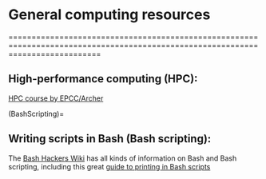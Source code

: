# General computing resources
================================================================================================================================

[EmLab standard operating procedures]: (https://emlab-ucsb.github.io/SOP/index.html)

## High-performance computing (HPC):
[HPC course by EPCC/Archer](https://archer-cse.github.io/2019-12-09-epcc-hpcshell/)

(BashScripting)=
## Writing scripts in Bash (Bash scripting):
The [Bash Hackers Wiki](https://wiki.bash-hackers.org/start) has all kinds of information on Bash and Bash scripting,
including this great [guide to printing in Bash scripts](https://wiki.bash-hackers.org/howto/redirection_tutorial)

